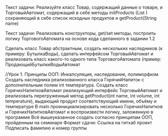 Текст задачи:
Реализуйте класс Товар, содержащий данные о товаре, и ТорговыйАвтомат,
содержащий в себе методы initProducts (List <Product>) 
сохраняющий в себе список исходных продуктов и getProduct(String name)

Текст задачи:
Реализовать конструкторы, get/set методы, построить логику 
ТорговогоАвтомата на основе кода сделанного в задании 1.2

Сделать класс Товар абстрактным,
создать нескольких наследников (к примеру: БутылкаВоды),
сделать интерфейсом ТорговыйАвтомат и реализовать класс
какого-то одного типа ТорговогоАвтомата
(пример: ПродающийБутылкиВодыАвтомат

//Урок 1.
Принципы ООП: Инкапсуляция, наследование, полиморфизм
Создать наследника реализованного класса ГорячийНапиток с дополнительным полем int температура.
Создать класс ГорячихНапитковАвтомат реализующий интерфейс ТорговыйАвтомат и реализовать перегруженный метод getProduct(int name, int volume, int temperature), выдающий продукт соответствующий имени, объёму и температуре
В main проинициализировать несколько ГорячихНапитков и ГорячихНапитковАвтомат и воспроизвести логику, заложенную в программе
Всё вышеуказанное создать согласно принципам ООП, пройденным на семинаре
Формат сдачи:
Ссылка на гитхаб проект
Подписать фамилию и номер группы